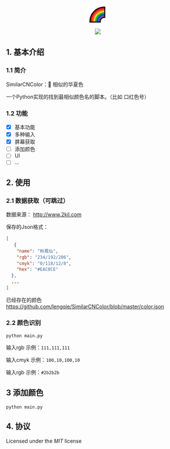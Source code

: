 <div align=center>
<img src="https://raw.githubusercontent.com/lengqie/SimilarCNColor/master/static/scc.jpg"/>
</div>
<div align=center>
<img src="https://img.shields.io/badge/Python-3.8-blue"/>
</div>


## 1. 基本介绍

### 1.1 简介
SimilarCNColor：🌈 相似的华夏色

一个Python实现的找到最相似颜色名的脚本。（比如 口红色号）

### 1.2 功能

- [x]   基本功能
- [x]   多种输入
- [x]   屏幕获取
- [ ]   添加颜色
- [ ]   UI
- [ ]   ...

## 2. 使用

### 2.1 数据获取（可跳过）
数据来源： http://www.2kil.com

保存的Json格式：
~~~json
[
   {
    "name": "粉鳳仙",
    "rgb": "234/192/206",
    "cmyk": "0/118/12/8",
    "hex": "#EAC0CE"
  },
  ...
]
~~~

已经存在的颜色 https://github.com/lengqie/SimilarCNColor/blob/master/color.json


### 2.2 颜色识别
~~~shell
python main.py
~~~
输入rgb 示例：`111,111,111`

输入cmyk 示例：`100,10,100,10`

输入rgb 示例：`#2b2b2b`

## 3 添加颜色
~~~shell
python main.py
~~~

## 4. 协议

Licensed under the *MIT* license
